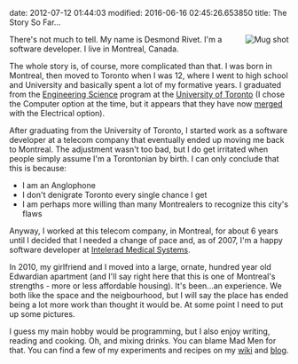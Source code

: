 date: 2012-07-12 01:44:03
modified: 2016-06-16 02:45:26.653850
title: The Story So Far...

<img src="{filename}/me_200x200.jpg"
     style="float: right; margin-left:1em; margin-bottom: 1em;"
     alt="Mug shot" title="Mug shot"/>

There's not much to tell. My name is Desmond Rivet. I'm a software
developer. I live in Montreal, Canada.

The whole story is, of course, more complicated than that.  I was born in
Montreal, then moved to Toronto when I was 12, where I went to high school
and University and basically spent a lot of my formative years.  I graduated
from the [Engineering Science][1] program at the [University of Toronto][2]
(I chose the Computer option at the time, but it appears that they have now
[merged][3] with the Electrical option).

After graduating from the University of Toronto, I started work as a
software developer at a telecom company that eventually ended up moving me
back to Montreal.  The adjustment wasn't too bad, but I do get irritated
when people simply assume I'm a Torontonian by birth.  I can only conclude
that this is because:

 * I am an Anglophone
 * I don't denigrate Toronto every single chance I get
 * I am perhaps more willing than many Montrealers to recognize this city's flaws

Anyway, I worked at this telecom company, in Montreal, for about 6 years
until I decided that I needed a change of pace and, as of 2007, I'm a happy
software developer at [Intelerad Medical Systems][4].

In 2010, my girlfriend and I moved into a large, ornate, hundred year old
Edwardian apartment (and I'll say right here that this is one of Montreal's
strengths - more or less affordable housing).  It's been...an experience.
We both like the space and the neigbourhood, but I will say the place has
ended being a lot more work than thought it would be.  At some point I need
to put up some pictures.

I guess my main hobby would be programming, but I also enjoy writing,
reading and cooking.  Oh, and mixing drinks.  You can blame Mad Men for
that.  You can find a few of my experiments and recipes on my [wiki][5] and
[blog][6].

[1]: http://www.engsci.utoronto.ca/
[2]: http://www.utoronto.ca/
[3]: http://engsci.utoronto.ca/explore_our_program/majors/ece.htm
[4]: http://www.intelerad.com/en/
[5]: https://wiki.desmondrivet.com/
[6]: /blog/

